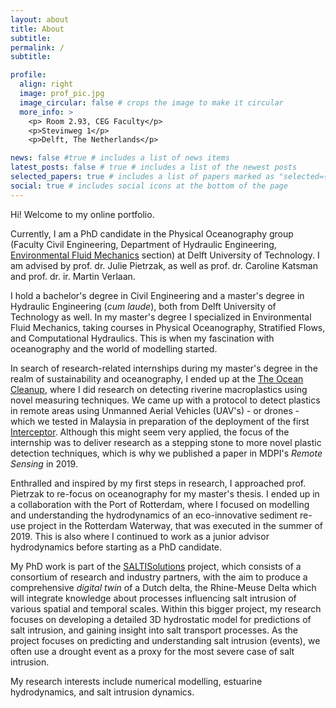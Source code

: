 ```yaml
---
layout: about
title: About
subtitle: 
permalink: /
subtitle: 

profile:
  align: right
  image: prof_pic.jpg
  image_circular: false # crops the image to make it circular
  more_info: >
    <p> Room 2.93, CEG Faculty</p>
    <p>Stevinweg 1</p>
    <p>Delft, The Netherlands</p>

news: false #true # includes a list of news items
latest_posts: false # true # includes a list of the newest posts
selected_papers: true # includes a list of papers marked as "selected={true}"
social: true # includes social icons at the bottom of the page
---
```


Hi! Welcome to my online portfolio.

Currently, I am a PhD candidate in the Physical Oceanography group (Faculty Civil Engineering, Department of Hydraulic Engineering, [Environmental Fluid Mechanics](https://www.tudelft.nl/citg/over-faculteit/afdelingen/hydraulic-engineering/sections/environmental-fluid-mechanics) section) at Delft University of Technology. I am advised by prof. dr. Julie Pietrzak, as well as prof. dr. Caroline Katsman and prof. dr. ir. Martin Verlaan. 

I hold a bachelor's degree in Civil Engineering and a master's degree in Hydraulic Engineering (_cum laude_), both from Delft University of Technology as well. In my master's degree I specialized in Environmental Fluid Mechanics, taking courses in Physical Oceanography, Stratified Flows, and Computational Hydraulics. This is when my fascination with oceanography and the world of modelling started.

In search of research-related internships during my master's degree in the realm of sustainability and oceanography, I ended up at the [The Ocean Cleanup](https://theoceancleanup.com/), where I did research on detecting riverine macroplastics using novel measuring techniques. We came up with a protocol to detect plastics in remote areas using Unmanned Aerial Vehicles (UAV's) - or drones - which we tested in Malaysia in preparation of the deployment of the first [Interceptor](https://theoceancleanup.com/rivers/interceptor-original/). Although this might seem very applied, the focus of the internship was to deliver research as a stepping stone to more novel plastic detection techniques, which is why we published a paper in MDPI's _Remote Sensing_ in 2019.

Enthralled and inspired by my first steps in research, I approached prof. Pietrzak to re-focus on oceanography for my master's thesis. I ended up in a collaboration with the Port of Rotterdam, where I focused on modelling and understanding the hydrodynamics of an eco-innovative sediment re-use project in the Rotterdam Waterway, that was executed in the summer of 2019. This is also where I continued to work as a junior advisor hydrodynamics before starting as a PhD candidate.

My PhD work is part of the [SALTISolutions](https://kbase.ncr-web.org/saltisolutions/) project, which consists of a consortium of research and industry partners, with the aim to produce a comprehensive _digital twin_ of a Dutch delta, the Rhine-Meuse Delta which will integrate knowledge about processes influencing salt intrusion of various spatial and temporal scales. Within this bigger project, my research focuses on developing a detailed 3D hydrostatic model for predictions of salt intrusion, and gaining insight into salt transport processes. As the project focuses on predicting and understanding salt intrusion (events), we often use a drought event as a proxy for the most severe case of salt intrusion. 

My research interests include numerical modelling, estuarine hydrodynamics, and salt intrusion dynamics.